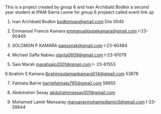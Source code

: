 This is a project created by group 6 and Ivan Archibald Bodkin a second year student at IPAM Sierra Leone for group 6 projeect called event link up
 
1. Ivan Archibald Bodkin bodkinivan@gmail.com Diis 0040 
 
 2. Emmanuel Francis Kamara  emmanuelpopekamara@gmail.com 
I-23-60449

3. SOLOMON P KAMARA papsonsk@gmail.com I-23-60484

4. ⁠Michael Saffa Nabieu 
   slanta0609@gmail.com
    I-23-61079

 5. Saio Marah 
marahsaio2001@gmail.com 
I- 23-61553

6.Ibrahim S Kamara 
Ibrahimsulaimankamara014@gmail.com 
53878

7. Fatmata Barrie barriefatmata765@gmail.com 58855

8. Abdulrahim Sesay  abdulrahimsesay001@gmail.com

8. Mohamed Lamin Mansaray mansaraymohamedlamin3@gmail.com 
I-23-59644
